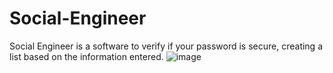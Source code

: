 # Social-Engineer
Social Engineer is a software to verify if your password is secure, creating a list based on the information entered.
![image](https://github.com/user-attachments/assets/126ad07a-85c7-4f9d-9334-2ad91dc803b4)
